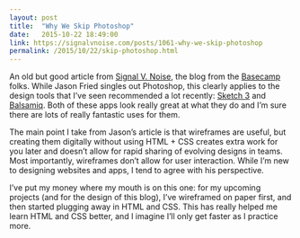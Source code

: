 ```yaml
---
layout: post
title:  "Why We Skip Photoshop"
date:   2015-10-22 18:49:00
link: https://signalvnoise.com/posts/1061-why-we-skip-photoshop
permalink: /2015/10/22/skip-photoshop.html
---
```


An old but good article from [Signal V. Noise](https://signalvnoise.com/), the blog from the [Basecamp](https://basecamp.com/) folks.  While Jason Fried singles out Photoshop, this clearly applies to the design tools that I’ve seen recommended a lot recently:  [Sketch 3](http://www.sketchapp.com/) and [Balsamiq](https://balsamiq.com/).  Both of these apps look really great at what they do and I’m sure there are lots of really fantastic uses for them. 

The main point I take from Jason’s article is that wireframes are useful, but creating them digitally without using HTML + CSS creates extra work for you later and doesn’t allow for rapid sharing of evolving designs in teams.  Most importantly, wireframes don’t allow for user interaction.  While I’m new to designing websites and apps, I tend to agree with his perspective. 

I’ve put my money where my mouth is on this one: for my upcoming projects (and for the design of this blog), I’ve wireframed on paper first, and then started plugging away in HTML and CSS.  This has really helped me learn HTML and CSS better, and I imagine I’ll only get faster as I practice more.